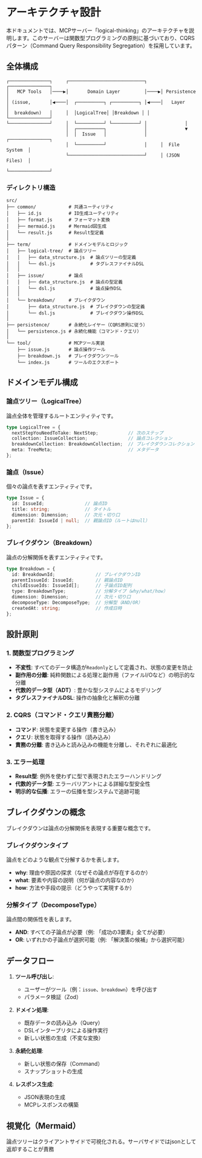 # アーキテクチャ設計

本ドキュメントでは、MCPサーバー「logical-thinking」のアーキテクチャを説明します。このサーバーは関数型プログラミングの原則に基づいており、CQRSパターン（Command Query Responsibility Segregation）を採用しています。

## 全体構成

```
┌───────────────┐     ┌────────────────────────────┐     ┌───────────────┐
│   MCP Tools   │────▶│       Domain Layer         │────▶│ Persistence   │
│ (issue,       │◀────│  ┌──────────┐ ┌──────────┐ │◀────│   Layer       │
│  breakdown)   │     │  │LogicalTree│ │Breakdown │ │     └───────────────┘
└───────────────┘     │  └──────────┘ └──────────┘ │              │
                      │  ┌──────────┐              │              ▼
                      │  │  Issue   │              │     ┌───────────────┐
                      │  └──────────┘              │     │  File System  │
                      └────────────────────────────┘     │ (JSON Files)  │
                                                         └───────────────┘
```

### ディレクトリ構造

```
src/
├── common/            # 共通ユーティリティ
│   ├── id.js          # ID生成ユーティリティ
│   ├── format.js      # フォーマット変換
│   ├── mermaid.js     # Mermaid図生成
│   └── result.js      # Result型定義
│
├── term/              # ドメインモデルとロジック
│   ├── logical-tree/  # 論点ツリー
│   │   ├── data_structure.js  # 論点ツリーの型定義
│   │   └── dsl.js             # タグレスファイナルDSL
│   │
│   ├── issue/         # 論点
│   │   ├── data_structure.js  # 論点の型定義
│   │   └── dsl.js             # 論点操作DSL
│   │
│   └── breakdown/     # ブレイクダウン
│       ├── data_structure.js  # ブレイクダウンの型定義
│       └── dsl.js             # ブレイクダウン操作DSL
│
├── persistence/       # 永続化レイヤー（CQRS原則に従う）
│   └── persistence.js # 永続化機能（コマンド・クエリ）
│
└── tool/              # MCPツール実装
    ├── issue.js       # 論点操作ツール
    ├── breakdown.js   # ブレイクダウンツール
    └── index.js       # ツールのエクスポート
```

## ドメインモデル構成

### 論点ツリー（LogicalTree）

論点全体を管理するルートエンティティです。

```typescript
type LogicalTree = {
  nextStepYouNeedToTake: NextStep;           // 次のステップ
  collection: IssueCollection;               // 論点コレクション
  breakdownCollection: BreakdownCollection;  // ブレイクダウンコレクション
  meta: TreeMeta;                            // メタデータ
};
```

### 論点（Issue）

個々の論点を表すエンティティです。

```typescript
type Issue = {
  id: IssueId;               // 論点ID
  title: string;             // タイトル
  dimension: Dimension;      // 次元・切り口
  parentId: IssueId | null;  // 親論点ID（ルートはnull）
};
```

### ブレイクダウン（Breakdown）

論点の分解関係を表すエンティティです。

```typescript
type Breakdown = {
  id: BreakdownId;               // ブレイクダウンID
  parentIssueId: IssueId;        // 親論点ID
  childIssueIds: IssueId[];      // 子論点ID配列
  type: BreakdownType;           // 分解タイプ（why/what/how）
  dimension: Dimension;          // 次元・切り口
  decomposeType: DecomposeType;  // 分解型（AND/OR）
  createdAt: string;             // 作成日時
};
```

## 設計原則

### 1. 関数型プログラミング

- **不変性**: すべてのデータ構造が`Readonly`として定義され、状態の変更を防止
- **副作用の分離**: 純粋関数による処理と副作用（ファイルI/Oなど）の明示的な分離
- **代数的データ型（ADT）**: 豊かな型システムによるモデリング
- **タグレスファイナルDSL**: 操作の抽象化と解釈の分離

### 2. CQRS（コマンド・クエリ責務分離）

- **コマンド**: 状態を変更する操作（書き込み）
- **クエリ**: 状態を取得する操作（読み込み）
- **責務の分離**: 書き込みと読み込みの機能を分離し、それぞれに最適化

### 3. エラー処理

- **Result型**: 例外を使わずに型で表現されたエラーハンドリング
- **代数的データ型**: エラーバリアントによる詳細な型安全性
- **明示的な伝播**: エラーの伝播を型システムで追跡可能

## ブレイクダウンの概念

ブレイクダウンは論点の分解関係を表現する重要な概念です。

### ブレイクダウンタイプ

論点をどのような観点で分解するかを表します。

- **why**: 理由や原因の探求（なぜその論点が存在するのか）
- **what**: 要素や内容の説明（何が論点の内容なのか）
- **how**: 方法や手段の提示（どうやって実現するか）

### 分解タイプ（DecomposeType）

論点間の関係性を表します。

- **AND**: すべての子論点が必要（例: 「成功の3要素」全てが必要）
- **OR**: いずれかの子論点が選択可能（例: 「解決策の候補」から選択可能）

## データフロー

1. **ツール呼び出し**:
   - ユーザーがツール（例：`issue`、`breakdown`）を呼び出す
   - パラメータ検証（Zod）

2. **ドメイン処理**:
   - 既存データの読み込み（Query）
   - DSLインタープリタによる操作実行
   - 新しい状態の生成（不変な変換）

3. **永続化処理**:
   - 新しい状態の保存（Command）
   - スナップショットの生成

4. **レスポンス生成**:
   - JSON表現の生成
   - MCPレスポンスの構築

## 視覚化（Mermaid）
論点ツリーはクライアントサイドで可視化される。サーバサイドではjsonとして返却することが責務
